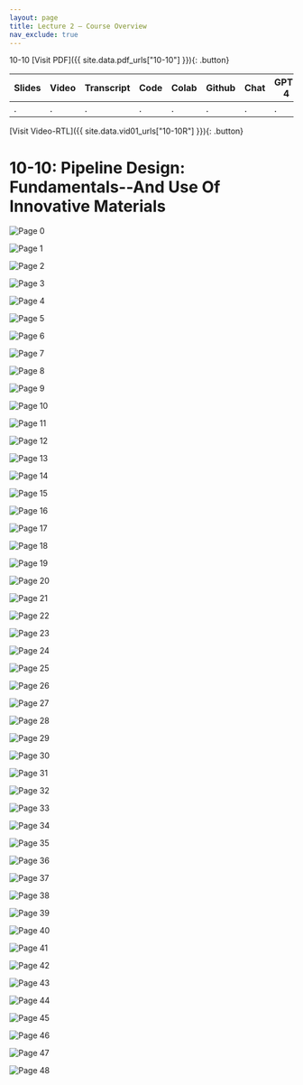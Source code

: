 ```yaml
---
layout: page
title: Lecture 2 – Course Overview
nav_exclude: true
---
```

10-10
[Visit PDF]({{ site.data.pdf_urls["10-10"] }}){: .button}

| Slides | Video | Transcript | Code | Colab | Github | Chat | GPT-4 | LLaMA | Galactica |
| ------ | ----- | ---------- | ---- | ----- | ------ | ---- | ----- | ----- | --------- |
| .      | .     | .          | .    | .     | .      | .    | .     | .     | .          |

[Visit Video-RTL]({{ site.data.vid01_urls["10-10R"] }}){: .button}

# 10-10: Pipeline Design: Fundamentals--And Use Of Innovative Materials

![Page 0]( /CivEng112/assets/slides/10-10/10-10_Lecture.pdf-page0.png )

![Page 1]( /CivEng112/assets/slides/10-10/10-10_Lecture.pdf-page1.png )

![Page 2]( /CivEng112/assets/slides/10-10/10-10_Lecture.pdf-page2.png )

![Page 3]( /CivEng112/assets/slides/10-10/10-10_Lecture.pdf-page3.png )

![Page 4]( /CivEng112/assets/slides/10-10/10-10_Lecture.pdf-page4.png )

![Page 5]( /CivEng112/assets/slides/10-10/10-10_Lecture.pdf-page5.png )

![Page 6]( /CivEng112/assets/slides/10-10/10-10_Lecture.pdf-page6.png )

![Page 7]( /CivEng112/assets/slides/10-10/10-10_Lecture.pdf-page7.png )

![Page 8]( /CivEng112/assets/slides/10-10/10-10_Lecture.pdf-page8.png )

![Page 9]( /CivEng112/assets/slides/10-10/10-10_Lecture.pdf-page9.png )

![Page 10]( /CivEng112/assets/slides/10-10/10-10_Lecture.pdf-page10.png )

![Page 11]( /CivEng112/assets/slides/10-10/10-10_Lecture.pdf-page11.png )

![Page 12]( /CivEng112/assets/slides/10-10/10-10_Lecture.pdf-page12.png )

![Page 13]( /CivEng112/assets/slides/10-10/10-10_Lecture.pdf-page13.png )

![Page 14]( /CivEng112/assets/slides/10-10/10-10_Lecture.pdf-page14.png )

![Page 15]( /CivEng112/assets/slides/10-10/10-10_Lecture.pdf-page15.png )

![Page 16]( /CivEng112/assets/slides/10-10/10-10_Lecture.pdf-page16.png )

![Page 17]( /CivEng112/assets/slides/10-10/10-10_Lecture.pdf-page17.png )

![Page 18]( /CivEng112/assets/slides/10-10/10-10_Lecture.pdf-page18.png )

![Page 19]( /CivEng112/assets/slides/10-10/10-10_Lecture.pdf-page19.png )

![Page 20]( /CivEng112/assets/slides/10-10/10-10_Lecture.pdf-page20.png )

![Page 21]( /CivEng112/assets/slides/10-10/10-10_Lecture.pdf-page21.png )

![Page 22]( /CivEng112/assets/slides/10-10/10-10_Lecture.pdf-page22.png )

![Page 23]( /CivEng112/assets/slides/10-10/10-10_Lecture.pdf-page23.png )

![Page 24]( /CivEng112/assets/slides/10-10/10-10_Lecture.pdf-page24.png )

![Page 25]( /CivEng112/assets/slides/10-10/10-10_Lecture.pdf-page25.png )

![Page 26]( /CivEng112/assets/slides/10-10/10-10_Lecture.pdf-page26.png )

![Page 27]( /CivEng112/assets/slides/10-10/10-10_Lecture.pdf-page27.png )

![Page 28]( /CivEng112/assets/slides/10-10/10-10_Lecture.pdf-page28.png )

![Page 29]( /CivEng112/assets/slides/10-10/10-10_Lecture.pdf-page29.png )

![Page 30]( /CivEng112/assets/slides/10-10/10-10_Lecture.pdf-page30.png )

![Page 31]( /CivEng112/assets/slides/10-10/10-10_Lecture.pdf-page31.png )

![Page 32]( /CivEng112/assets/slides/10-10/10-10_Lecture.pdf-page32.png )

![Page 33]( /CivEng112/assets/slides/10-10/10-10_Lecture.pdf-page33.png )

![Page 34]( /CivEng112/assets/slides/10-10/10-10_Lecture.pdf-page34.png )

![Page 35]( /CivEng112/assets/slides/10-10/10-10_Lecture.pdf-page35.png )

![Page 36]( /CivEng112/assets/slides/10-10/10-10_Lecture.pdf-page36.png )

![Page 37]( /CivEng112/assets/slides/10-10/10-10_Lecture.pdf-page37.png )

![Page 38]( /CivEng112/assets/slides/10-10/10-10_Lecture.pdf-page38.png )

![Page 39]( /CivEng112/assets/slides/10-10/10-10_Lecture.pdf-page39.png )

![Page 40]( /CivEng112/assets/slides/10-10/10-10_Lecture.pdf-page40.png )

![Page 41]( /CivEng112/assets/slides/10-10/10-10_Lecture.pdf-page41.png )

![Page 42]( /CivEng112/assets/slides/10-10/10-10_Lecture.pdf-page42.png )

![Page 43]( /CivEng112/assets/slides/10-10/10-10_Lecture.pdf-page43.png )

![Page 44]( /CivEng112/assets/slides/10-10/10-10_Lecture.pdf-page44.png )

![Page 45]( /CivEng112/assets/slides/10-10/10-10_Lecture.pdf-page45.png )

![Page 46]( /CivEng112/assets/slides/10-10/10-10_Lecture.pdf-page46.png )

![Page 47]( /CivEng112/assets/slides/10-10/10-10_Lecture.pdf-page47.png )

![Page 48]( /CivEng112/assets/slides/10-10/10-10_Lecture.pdf-page48.png )

